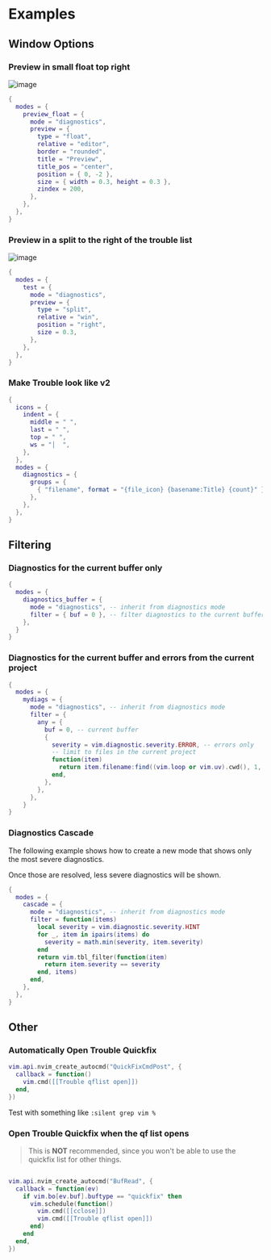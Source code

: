 # Examples

## Window Options

### Preview in small float top right

![image](https://github.com/folke/trouble.nvim/assets/292349/f422b8fd-579e-427b-87d3-62daab85d2e0)

```lua
{
  modes = {
    preview_float = {
      mode = "diagnostics",
      preview = {
        type = "float",
        relative = "editor",
        border = "rounded",
        title = "Preview",
        title_pos = "center",
        position = { 0, -2 },
        size = { width = 0.3, height = 0.3 },
        zindex = 200,
      },
    },
  },
}
```

### Preview in a split to the right of the trouble list

![image](https://github.com/folke/trouble.nvim/assets/292349/adfa02df-b3dd-4c90-af3c-41683c0b5356)

```lua
{
  modes = {
    test = {
      mode = "diagnostics",
      preview = {
        type = "split",
        relative = "win",
        position = "right",
        size = 0.3,
      },
    },
  },
}
```

### Make Trouble look like v2

```lua
{
  icons = {
    indent = {
      middle = " ",
      last = " ",
      top = " ",
      ws = "│  ",
    },
  },
  modes = {
    diagnostics = {
      groups = {
        { "filename", format = "{file_icon} {basename:Title} {count}" },
      },
    },
  },
}
```

## Filtering

### Diagnostics for the current buffer only

```lua
{
  modes = {
    diagnostics_buffer = {
      mode = "diagnostics", -- inherit from diagnostics mode
      filter = { buf = 0 }, -- filter diagnostics to the current buffer
    },
  }
}
```

### Diagnostics for the current buffer and errors from the current project

```lua
{
  modes = {
    mydiags = {
      mode = "diagnostics", -- inherit from diagnostics mode
      filter = {
        any = {
          buf = 0, -- current buffer
          {
            severity = vim.diagnostic.severity.ERROR, -- errors only
            -- limit to files in the current project
            function(item)
              return item.filename:find((vim.loop or vim.uv).cwd(), 1, true)
            end,
          },
        },
      },
    }
}
```

### Diagnostics Cascade

The following example shows how to create a new mode that
shows only the most severe diagnostics.

Once those are resolved, less severe diagnostics will be shown.

```lua
{
  modes = {
    cascade = {
      mode = "diagnostics", -- inherit from diagnostics mode
      filter = function(items)
        local severity = vim.diagnostic.severity.HINT
        for _, item in ipairs(items) do
          severity = math.min(severity, item.severity)
        end
        return vim.tbl_filter(function(item)
          return item.severity == severity
        end, items)
      end,
    },
  },
}
```

## Other

### Automatically Open Trouble Quickfix

```lua
vim.api.nvim_create_autocmd("QuickFixCmdPost", {
  callback = function()
    vim.cmd([[Trouble qflist open]])
  end,
})
```

Test with something like `:silent grep vim %`

### Open Trouble Quickfix when the qf list opens

> This is **NOT** recommended, since you won't be able to use the quickfix list for other things.

```lua

vim.api.nvim_create_autocmd("BufRead", {
  callback = function(ev)
    if vim.bo[ev.buf].buftype == "quickfix" then
      vim.schedule(function()
        vim.cmd([[cclose]])
        vim.cmd([[Trouble qflist open]])
      end)
    end
  end,
})
```
